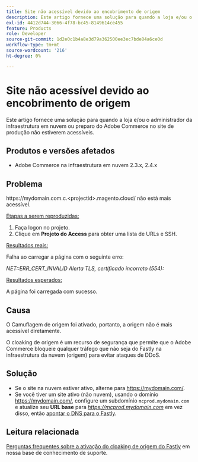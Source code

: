 ```yaml
---
title: Site não acessível devido ao encobrimento de origem
description: Este artigo fornece uma solução para quando a loja e/ou o administrador da infraestrutura em nuvem ou preparo do Adobe Commerce no site de produção não estiverem acessíveis.
exl-id: 4412d744-3066-4f78-bc45-8149614ce455
feature: Products
role: Developer
source-git-commit: 1d2e0c1b4a8e3d79a362500ee3ec7bde84a6ce0d
workflow-type: tm+mt
source-wordcount: '216'
ht-degree: 0%

---
```


# Site não acessível devido ao encobrimento de origem

Este artigo fornece uma solução para quando a loja e/ou o administrador da infraestrutura em nuvem ou preparo do Adobe Commerce no site de produção não estiverem acessíveis.

## Produtos e versões afetados

* Adobe Commerce na infraestrutura em nuvem 2.3.x, 2.4.x

## Problema

https:&#x200B;//mydomain.com.c.&lt;projectid>.magento.cloud/ não está mais acessível.

<u>Etapas a serem reproduzidas:</u>

1. Faça logon no projeto.
1. Clique em **Projeto do Access** para obter uma lista de URLs e SSH.

<u>Resultados reais:</u>

Falha ao carregar a página com o seguinte erro:

*NET::ERR\_CERT\_INVALID*  *Alerta TLS, certificado incorreto (554):*

<u>Resultados esperados:</u>

A página foi carregada com sucesso.

## Causa

O Camuflagem de origem foi ativado, portanto, a origem não é mais acessível diretamente.

O cloaking de origem é um recurso de segurança que permite que o Adobe Commerce bloqueie qualquer tráfego que não seja do Fastly na infraestrutura da nuvem (origem) para evitar ataques de DDoS.

## Solução

* Se o site na nuvem estiver ativo, alterne para https://mydomain.com/.
* Se você tiver um site ativo (não nuvem), usando o domínio https://mydomain.com/, configure um subdomínio `mcprod.mydomain.com` e atualize seu **URL base** para *https://mcprod.mydomain.com* em vez disso, então [apontar o DNS para o Fastly](https://devdocs.magento.com/cloud/cdn/configure-fastly.html#update-dns-configuration-with-development-settings).

## Leitura relacionada

[Perguntas frequentes sobre a ativação do cloaking de origem do Fastly](/help/faq/general/fastly-origin-cloaking-enablement-faq.md) em nossa base de conhecimento de suporte.
